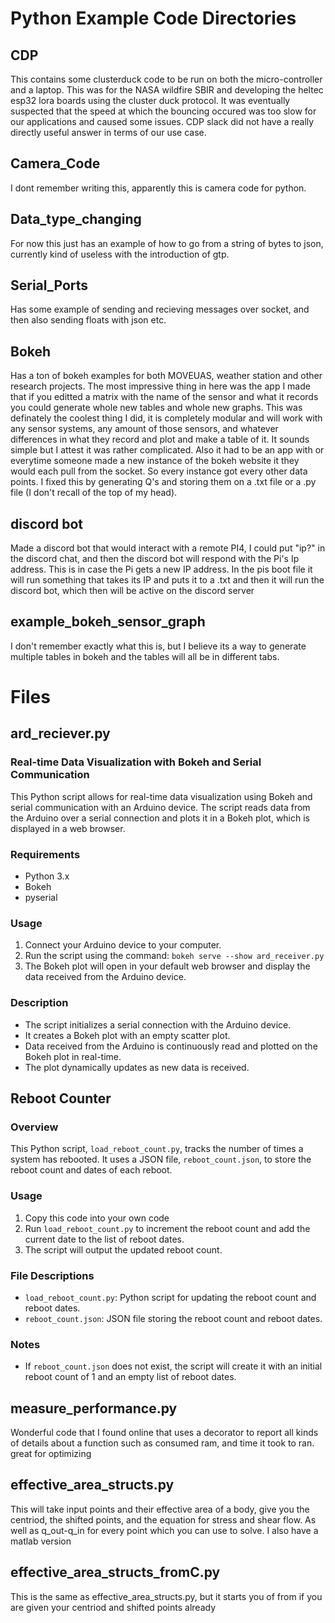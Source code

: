# Python Example Code Directories #


## CDP ##
This contains some clusterduck code to be run on both the micro-controller and a laptop. This was for the NASA wildfire SBIR and developing the heltec esp32 lora boards using the cluster duck protocol.
It was eventually suspected that the speed at which the bouncing occured was too slow for our applications and caused some issues. CDP slack did not have a really directly useful answer in terms of our use case.

## Camera_Code ##
I dont remember writing this, apparently this is camera code for python.

## Data_type_changing ##
For now this just has an example of how to go from a string of bytes to json, currently kind of useless with the introduction of gtp.

## Serial_Ports ##
Has some example of sending and recieving messages over socket, and then also sending floats with json etc.

## Bokeh ##
Has a ton of bokeh examples for both MOVEUAS, weather station and other research projects. The most impressive thing in here was the app I made that if you editted a matrix with the name of the sensor and what it records you could
generate whole new tables and whole new graphs. This was definately the coolest thing I did, it is completely modular and will work with any sensor systems, any amount of those sensors, and whatever differences in what they record 
and plot and make a table of it. It sounds simple but I attest it was rather complicated. Also it had to be an app with or everytime someone made a new instance of the bokeh website it they would each pull from the socket.
So every instance got every other data points. I fixed this by generating Q's and storing them on a .txt file or a .py file (I don't recall of the top of my head).

## discord bot ##
Made a discord bot that would interact with a remote PI4, I could put  "ip?" in the discord chat, and then the discord bot will respond with the Pi's Ip address. This is in case the Pi gets a new IP address. In the pis boot file it will
run something that takes its IP and puts it to a .txt and then it will run the discord bot, which then will be active on the discord server

## example_bokeh_sensor_graph ##
I don't remember exactly what this is, but I believe its a way to generate multiple tables in bokeh and the tables will all be in different tabs.

# Files #

## ard_reciever.py ##
### Real-time Data Visualization with Bokeh and Serial Communication ###

This Python script allows for real-time data visualization using Bokeh and serial communication with an Arduino device. The script reads data from the Arduino over a serial connection and plots it in a Bokeh plot, which is displayed in a web browser.

### Requirements
- Python 3.x
- Bokeh
- pyserial

### Usage
1. Connect your Arduino device to your computer.
2. Run the script using the command:
```bokeh serve --show ard_receiver.py ```
3. The Bokeh plot will open in your default web browser and display the data received from the Arduino device.

### Description
- The script initializes a serial connection with the Arduino device.
- It creates a Bokeh plot with an empty scatter plot.
- Data received from the Arduino is continuously read and plotted on the Bokeh plot in real-time.
- The plot dynamically updates as new data is received.

## Reboot Counter

### Overview
This Python script, `load_reboot_count.py`, tracks the number of times a system has rebooted. It uses a JSON file, `reboot_count.json`, to store the reboot count and dates of each reboot.

### Usage
1. Copy this code into your own code
2. Run `load_reboot_count.py` to increment the reboot count and add the current date to the list of reboot dates.
3. The script will output the updated reboot count.

### File Descriptions
- `load_reboot_count.py`: Python script for updating the reboot count and reboot dates.
- `reboot_count.json`: JSON file storing the reboot count and reboot dates.

### Notes
- If `reboot_count.json` does not exist, the script will create it with an initial reboot count of 1 and an empty list of reboot dates.



## measure_performance.py ##
Wonderful code that I found online that uses a decorator to report all kinds of details about a function such as consumed ram, and time it took to ran. great for optimizing

## effective_area_structs.py ##
This will take input points and their effective area of a body, give you the centriod, the shifted points, and the equation for stress and shear flow. As well as q_out-q_in for every point which you can use to solve. I also have a matlab version

## effective_area_structs_fromC.py ##
This is the same as effective_area_structs.py, but it starts you of from if you are given your centriod and shifted points already

